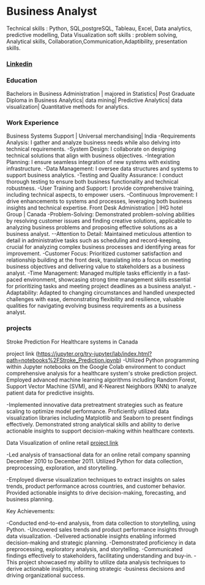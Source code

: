 
# Business Analyst
Technical skills : Python, SQL,postgreSQL, Tableau, Excel, Data analytics, predictive modelling, Data Visualization
soft skills : problem solving, Analytical skills, Collaboration,Communication,Adaptibility, presentation skills.
### [Linkedin](https://www.linkedin.com/in/rutvidixitpatel/)

### Education
Bachelors in Business Administration | majored in Statistics| 
Post Graduate Diploma in Business Analytics| data mining| Predictive Analytics| data visualization| Quantitative methods for analytics.
### Work Experience
Business Systems Support | Universal merchandising| India
-Requirements Analysis: I gather and analyze business needs while also delving into technical requirements.
-System Design: I collaborate on designing technical solutions that align with business objectives.
-Integration Planning: I ensure seamless integration of new systems with existing infrastructure.
-Data Management: I oversee data structures and systems to support business analytics.
-Testing and Quality Assurance: I conduct thorough testing to ensure both business functionality and technical robustness.
-User Training and Support: I provide comprehensive training, including technical aspects, to empower users.
-Continuous Improvement: I drive enhancements to systems and processes, leveraging both business insights and technical expertise.
Front Desk Administration | IHG hotel Group | Canada
-Problem-Solving: Demonstrated problem-solving abilities by resolving customer issues and finding creative solutions, applicable to analyzing business problems and proposing effective solutions as a business analyst.
--Attention to Detail: Maintained meticulous attention to detail in administrative tasks such as scheduling and record-keeping, crucial for analyzing complex business processes and identifying areas for improvement.
-Customer Focus: Prioritized customer satisfaction and relationship building at the front desk, translating into a focus on meeting business objectives and delivering value to stakeholders as a business analyst.
-Time Management: Managed multiple tasks efficiently in a fast-paced environment, showcasing strong time management skills essential for prioritizing tasks and meeting project deadlines as a business analyst.
-Adaptability: Adapted to changing circumstances and handled unexpected challenges with ease, demonstrating flexibility and resilience, valuable qualities for navigating evolving business requirements as a business analyst.
### projects
Stroke Prediction For Healthcare systems in Canada

project link (https://jupyter.org/try-jupyter/lab/index.html?path=notebooks%2FStroke_Prediction.ipynb)
-Utilized Python programming within Jupyter notebooks on the Google Colab environment to conduct comprehensive analysis for a healthcare system's stroke prediction project. Employed advanced machine learning algorithms including Random Forest, Support Vector Machine (SVM), and K-Nearest Neighbors (KNN) to analyze patient data for predictive insights.

-Implemented innovative data pretreatment strategies such as feature scaling to optimize model performance. Proficiently utilized data visualization libraries including Matplotlib and Seaborn to present findings effectively. Demonstrated strong analytical skills and ability to derive actionable insights to support decision-making within healthcare contexts.

Data Visualization of online retail 
[project link](https://jupyter.org/try-jupyter/lab/index.html?path=notebooks%2FVisualization+Nov+20.ipynb)

-Led analysis of transactional data for an online retail company spanning December 2010 to December 2011. Utilized Python for data collection, preprocessing, exploration, and storytelling.

-Employed diverse visualization techniques to extract insights on sales trends, product performance across countries, and customer behavior. Provided actionable insights to drive decision-making, forecasting, and business planning.

Key Achievements:

-Conducted end-to-end analysis, from data collection to storytelling, using Python.
-Uncovered sales trends and product performance insights through data visualization.
-Delivered actionable insights enabling informed decision-making and strategic planning.
-Demonstrated proficiency in data preprocessing, exploratory analysis, and storytelling.
-Communicated findings effectively to stakeholders, facilitating understanding and buy-in.
-This project showcased my ability to utilize data analysis techniques to derive actionable insights, informing strategic -business decisions and driving organizational success.




